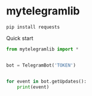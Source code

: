 # mytelegramlib
```
pip install requests
```


Quick start
```python
from mytelegramlib import *


bot = TelegramBot('TOKEN')


for event in bot.getUpdates():
    print(event)
```
